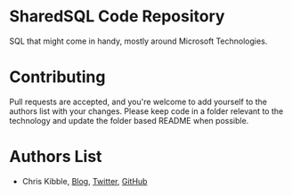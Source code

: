 # SharedSQL Code Repository
SQL that might come in handy, mostly around Microsoft Technologies.  

# Contributing
Pull requests are accepted, and you're welcome to add yourself to the authors list with your changes.  Please keep code in a folder relevant to the technology and update the folder based README when possible.

# Authors List
- Chris Kibble, [Blog](https://www.christopherkibble.com/), [Twitter](https://twitter.com/Christopher83), [GitHub](https://www.github.com/ChrisKibble)
